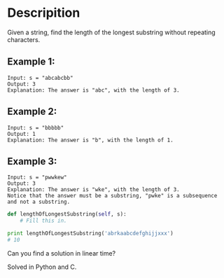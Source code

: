 # Descripition

Given a string, find the length of the longest substring without repeating characters.

## Example 1:

```
Input: s = "abcabcbb"
Output: 3
Explanation: The answer is "abc", with the length of 3.
```

## Example 2:

```
Input: s = "bbbbb"
Output: 1
Explanation: The answer is "b", with the length of 1.
```

## Example 3:

```
Input: s = "pwwkew"
Output: 3
Explanation: The answer is "wke", with the length of 3.
Notice that the answer must be a substring, "pwke" is a subsequence and not a substring.
```

```Python
def lengthOfLongestSubstring(self, s):
    # Fill this in.

print lengthOfLongestSubstring('abrkaabcdefghijjxxx')
# 10
```

Can you find a solution in linear time?

Solved in Python and C.
